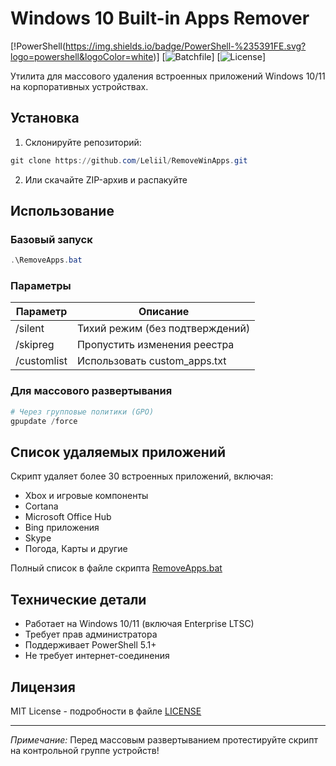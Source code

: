 # Windows 10 Built-in Apps Remover

[!PowerShell(https://img.shields.io/badge/PowerShell-%235391FE.svg?logo=powershell&logoColor=white)]
[![Batchfile](https://img.shields.io/badge/Batch-4D4D4D.svg?logo=windows-terminal&logoColor=white)]
[![License](https://img.shields.io/badge/License-MIT-blue.svg)]

Утилита для массового удаления встроенных приложений Windows 10/11 на корпоративных устройствах.

## Установка

1. Склонируйте репозиторий:
```powershell
git clone https://github.com/Leliil/RemoveWinApps.git
```

2. Или скачайте ZIP-архив и распакуйте

## Использование

### Базовый запуск
```powershell
.\RemoveApps.bat
```

### Параметры
| Параметр       | Описание                          |
|----------------|-----------------------------------|
| /silent        | Тихий режим (без подтверждений)   |
| /skipreg       | Пропустить изменения реестра      |
| /customlist    | Использовать custom_apps.txt      |

### Для массового развертывания
```powershell
# Через групповые политики (GPO)
gpupdate /force
```

## Список удаляемых приложений
Скрипт удаляет более 30 встроенных приложений, включая:
- Xbox и игровые компоненты
- Cortana
- Microsoft Office Hub
- Bing приложения
- Skype
- Погода, Карты и другие

Полный список в файле скрипта [RemoveApps.bat](RemoveApps.bat)

## Технические детали
- Работает на Windows 10/11 (включая Enterprise LTSC)
- Требует прав администратора
- Поддерживает PowerShell 5.1+
- Не требует интернет-соединения

## Лицензия
MIT License - подробности в файле [LICENSE](LICENSE)

---

*Примечание:* Перед массовым развертыванием протестируйте скрипт на контрольной группе устройств!
